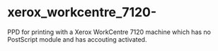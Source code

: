 # xerox_workcentre_7120-
PPD for printing with a Xerox WorkCentre 7120 machine which has no PostScript module and has accouting activated.
